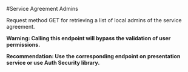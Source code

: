 #Service Agreement Admins

Request method GET for retrieving a list of local admins of the service agreement.

**Warning: Calling this endpoint will bypass the validation of user permissions.**

**Recommendation: Use the corresponding endpoint on presentation service or use Auth Security library.**
